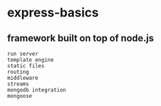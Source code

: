 # express-basics
## framework built on top of node.js
```
run server
template engine
static files
routing
middleware
streams
mongodb integration
mongoose
```
